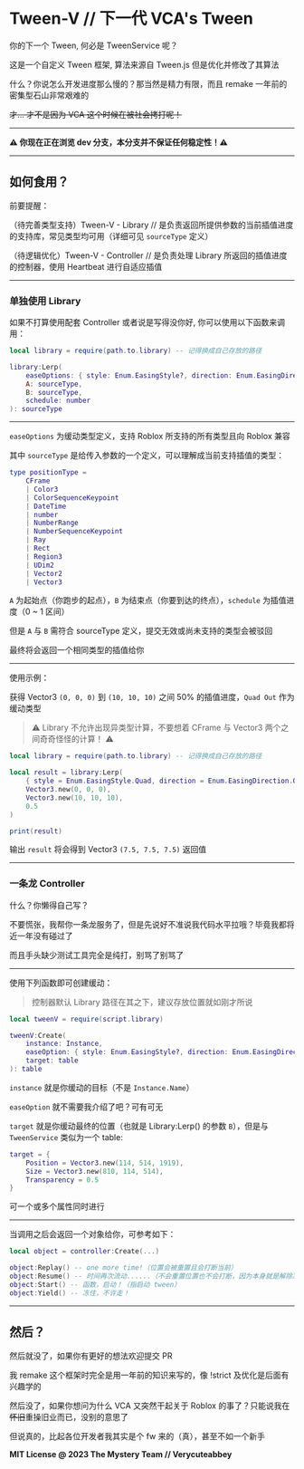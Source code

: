 # Tween-V // 下一代 VCA's Tween

你的下一个 Tween, 何必是 TweenService 呢？

这是一个自定义 Tween 框架, 算法来源自 Tween.js 但是优化并修改了其算法

什么？你说怎么开发进度那么慢的？那当然是精力有限，而且 remake 一年前的密集型石山非常艰难的

~~才... 才不是因为 VCA 这个时候在被社会拷打呢！~~

---

**⚠ 你现在正在浏览 dev 分支，本分支并不保证任何稳定性！⚠**

---

## 如何食用？

前要提醒：

（待完善类型支持）Tween-V - Library // 是负责返回所提供参数的当前插值进度的支持库，常见类型均可用（详细可见 `sourceType` 定义）

（待逻辑优化）Tween-V - Controller // 是负责处理 Library 所返回的插值进度的控制器，使用 Heartbeat 进行自适应插值

---

### 单独使用 Library

如果不打算使用配套 Controller 或者说是写得没你好, 你可以使用以下函数来调用：

```lua
local library = require(path.to.library) -- 记得换成自己存放的路径

library:Lerp(
    easeOptions: { style: Enum.EasingStyle?, direction: Enum.EasingDirection? }?,
    A: sourceType,
    B: sourceType, 
    schedule: number
): sourceType
```

---

`easeOptions` 为缓动类型定义，支持 Roblox 所支持的所有类型且向 Roblox 兼容

其中 `sourceType` 是给传入参数的一个定义，可以理解成当前支持插值的类型：

```lua
type positionType =
	CFrame
	| Color3
	| ColorSequenceKeypoint
	| DateTime
	| number
	| NumberRange
	| NumberSequenceKeypoint
	| Ray
	| Rect
	| Region3
	| UDim2
	| Vector2
	| Vector3
```

`A` 为起始点（你跑步的起点），`B` 为结束点（你要到达的终点），`schedule` 为插值进度（0 ~ 1 区间）

但是 `A` 与 `B` 需符合 sourceType 定义，提交无效或尚未支持的类型会被驳回

最终将会返回一个相同类型的插值给你

---

使用示例：

获得 Vector3 `(0, 0, 0)` 到 `(10, 10, 10)` 之间 50% 的插值进度，`Quad Out` 作为缓动类型

> ⚠ Library 不允许出现异类型计算，不要想着 CFrame 与 Vector3 两个之间奇奇怪怪的计算！ ⚠

```lua
local library = require(path.to.library) -- 记得换成自己存放的路径

local result = library:Lerp(
    { style = Enum.EasingStyle.Quad, direction = Enum.EasingDirection.Out },
    Vector3.new(0, 0, 0),
    Vector3.new(10, 10, 10),
    0.5
)

print(result)
```

输出 `result` 将会得到 Vector3 `(7.5, 7.5, 7.5)` 返回值

---

### 一条龙 Controller

什么？你懒得自己写？

不要慌张，我帮你一条龙服务了，但是先说好不准说我代码水平拉哦？毕竟我都将近一年没有碰过了

而且手头缺少测试工具完全是纯打，别骂了别骂了

---

使用下列函数即可创建缓动：

> 控制器默认 Library 路径在其之下，建议存放位置就如刚才所说

```lua
local tweenV = require(script.library)

tweenV:Create(
    instance: Instance,
    easeOption: { style: Enum.EasingStyle?, direction: Enum.EasingDirection?, duration: number? }?,
    target: table
): table
```

`instance` 就是你缓动的目标（不是 `Instance.Name`）

`easeOption` 就不需要我介绍了吧？可有可无

`target` 就是你缓动最终的位置（也就是 Library:Lerp() 的参数 `B`），但是与 `TweenService` 类似为一个 table:

```lua
target = {
    Position = Vector3.new(114, 514, 1919),
    Size = Vector3.new(810, 114, 514),
    Transparency = 0.5
}
```

可一个或多个属性同时进行

---

当调用之后会返回一个对象给你，可参考如下： 

```lua
local object = controller:Create(...)

object:Replay() -- one more time!（位置会被重置且会打断当前）
object:Resume() -- 时间再次流动......（不会重置位置也不会打断，因为本身就是解除冻结）
object:Start() -- 函数，启动！（指启动 tween）
object:Yield() -- 冻住，不许走！
```

---

## 然后？

然后就没了，如果你有更好的想法欢迎提交 PR

我 remake 这个框架时完全是用一年前的知识来写的，像 !strict 及优化是后面有兴趣学的

然后没了，如果你想问为什么 VCA 又突然干起关于 Roblox 的事了？只能说我在~~怀旧~~重操旧业而已，没别的意思了

但说真的，比起各位开发者我其实是个 fw 来的（真），甚至不如一个新手

**MIT License @ 2023 The Mystery Team // Verycuteabbey**
